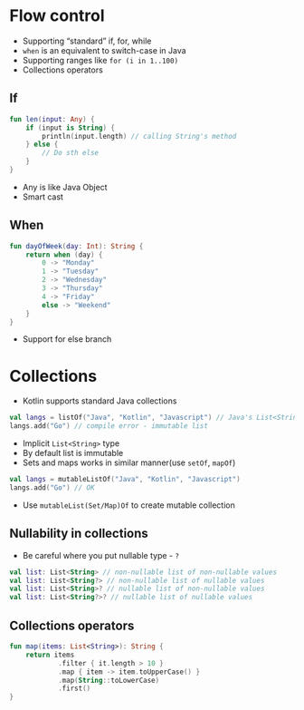# Flow control
* Supporting “standard” if, for, while
* `when` is an equivalent to switch-case in Java
* Supporting ranges like `for (i in 1..100)`
* Collections operators

## If
```kotlin
fun len(input: Any) {
    if (input is String) {
        println(input.length) // calling String's method
    } else {
        // Do sth else
    }
}
```
* Any is like Java Object
* Smart cast

## When 
```kotlin
fun dayOfWeek(day: Int): String {
    return when (day) {
        0 -> "Monday"
        1 -> "Tuesday"
        2 -> "Wednesday"
        3 -> "Thursday"
        4 -> "Friday"
        else -> "Weekend"
    }
}
```
* Support for else branch 

# Collections
* Kotlin supports standard Java collections

```kotlin
val langs = listOf("Java", "Kotlin", "Javascript") // Java's List<String>
langs.add("Go") // compile error - immutable list
```
* Implicit `List<String>` type 
* By default list is immutable
* Sets and maps works in similar manner(use `setOf`, `mapOf`)
```kotlin
val langs = mutableListOf("Java", "Kotlin", "Javascript")
langs.add("Go") // OK
```
* Use `mutableList(Set/Map)Of` to create mutable collection

## Nullability in collections
* Be careful where you put nullable type - `?`
```kotlin
val list: List<String> // non-nullable list of non-nullable values
val list: List<String?> // non-nullable list of nullable values
val list: List<String>? // nullable list of non-nullable values
val list: List<String?>? // nullable list of nullable values
```

## Collections operators
```kotlin
fun map(items: List<String>): String {
    return items
            .filter { it.length > 10 }
            .map { item -> item.toUpperCase() }
            .map(String::toLowerCase)
            .first()
}
```